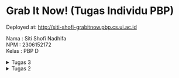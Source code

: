 # Grab It Now! (Tugas Individu PBP)

Deployed at: http://siti-shofi-grabitnow.pbp.cs.ui.ac.id

Nama : Siti Shofi Nadhifa
<br>
NPM : 2306152172
<br>
Kelas : PBP D

<details>
<summary>Tugas 3</summary>

## 1. Jelaskan mengapa kita memerlukan data delivery dalam pengimplementasian sebuah platform?
Data delivery dalam pengimplementasian sebuah platform diperlukan untuk mengirimkan dan menerima informasi antara komponen yang berbeda, seperti user dan server, atau server dan database. Dengan interaksi yang dinamis dan langsung/real-time pada platform, pengguna bisa mendapatkan data yang relevan dan sistem bisa merespons permintaan dari pengguna. Dalam web, data delivery digunakan seperti ketika pengguna mengisi form atau menerima data yang ditampilkan.

## 2. Menurutmu, mana yang lebih baik antara XML dan JSON? Mengapa JSON lebih populer dibandingkan XML?
Menurut saya, JSON lebih baik dari XML karena beberapa alasan, yaitu:
- Lebih ringan:
JSON memiliki struktur yang lebih ringkas dan memiliki ukuran file yang lebih kecil dibandingkan dengan XML, sehingga proses pengiriman data lebih cepat dan mengurangi bandwidth yang dibutuhkan.
- Lebih gampang dibaca:
Sintaks JSON lebih lebih sederhana dan lebih mudah dibaca oleh manusia dibanding sintaks XML yang menggunakan banyak tag dan membutuhkan referensi entitas untuk beberapa karakter, sehingga lebih sulit untuk dibaca. 
- Lebih mudah diuraikan:
Penguraian (parsing) data pada JSON cepat dan efisien sedangkan XML membutuhkan lebih banyak langkah karena strukturnya yang lebih kompleks, sehingga JSON lebih cocok untuk menangani data dengan volume yang besar.
- Integrasi langsung dengan JavaScript:
JSON dipetakan langsung ke objek JavaScript tanpa konversi yang rumit, sehingga integrasi dengan aplikasi dan API JavaScript dapat lebih lancar.

## 3. Jelaskan fungsi dari method `is_valid()` pada form Django dan mengapa kita membutuhkan method tersebut?
Pada form Django, method `is_valid()` digunakan untuk memeriksa apakah data yang dikirimkan oleh user sesuai dengan aturan validasi yang sudah ditetapkan untuk setiap field pada form sesuai dengan field pada model. Pengecekan ini dibutuhkan agar kita dapat menjaga kualitas data dengan memastikan bahwa data yang disimpan hanya data yang valid dan meningkatkan keamanan dengan mencegah pengiriman data yang tidak sesuai atau berbahaya. Selain itu, dengan penggunaan method `is_valid()`, kita juga dapat memberikan umpan balik jika terjadi kesalahan pengisian data pada form oleh user, sehingga user bisa memperbaiki input yang diberikan.

## 4. Mengapa kita membutuhkan `csrf_token` saat membuat form di Django? Apa yang dapat terjadi jika kita tidak menambahkan `csrf_token` pada form Django? Bagaimana hal tersebut dapat dimanfaatkan oleh penyerang?
`csrf_token` dibutuhkan untuk mencegah serangan CSRF, di mana penyerang mencoba membuat pengguna sah melakukan hal yang tidak diinginkan. `csrf_token` diperiksa oleh server untuk memverifikasi bahwa permintaan atau pengisian data pada form dikirim oleh pengguna yang sah atau diautentikasi, bukan dari sumber yang berbahaya. Tanpa adanya `csrf_token`, situs akan menjadi rentan terhadap serangan CSRF, di mana penyerang dapat membuat skrip berbahaya yang dapat membuat user melakukan tindakan yang tidak mereka sadari, seperti mengirim permintaan ke server yang terlihat sah namun sebenarnya berbahaya.

## 5. Jelaskan bagaimana cara kamu mengimplementasikan checklist di atas secara step-by-step (bukan hanya sekadar mengikuti tutorial).
1. Membuat kerangka views
- Membuat direktori `templates` pada direktori utama `grab-it-now`, kemudian membuat sebuah berkas baru bernama `base.html`.
- Mengisi berkas `base.html` sebagai berikut:
```html
{% load static %}
<!DOCTYPE html>
<html lang="en">
  <head>
    <meta charset="UTF-8" />
    <meta name="viewport" content="width=device-width, initial-scale=1.0" />
    {% block meta %} {% endblock meta %}
  </head>

  <body>
    {% block content %} {% endblock content %}
  </body>
</html>
```
Tag `{% block %}` digunakan untuk mendefinisikan struktur dasar lalu kemudian mewarisi template nya. Nantinya template turunan dapat meng-extend template dasar tersebut dan mengisinya sesuai dengan kebutuhan.
Tag `{% load static %}` memungkinkan untuk menyertakan file statis pada template.
- Menambahkan path `templates` pada variabel `TEMPLATES` di `settings.py` yang menangani rendering template, sehingga Django dapat menemukan dan menggunakan berkas yang ada pada direktori templates untuk struktur halaman situs.
```python
...
TEMPLATES = [
    {
        'BACKEND': 'django.template.backends.django.DjangoTemplates',
        'DIRS': [BASE_DIR / 'templates'],
        'APP_DIRS': True,
        'OPTIONS': {
            'context_processors': [
                'django.template.context_processors.debug',
                'django.template.context_processors.request',
                'django.contrib.auth.context_processors.auth',
                'django.contrib.messages.context_processors.messages',
            ],
        },
    },
]
...
```
- Menggunakan `base.html` sebagai template utama dengan mengubah isi pada `main.html` pada direktori `main/templates/`
```html
{% extends 'base.html' %}
{% block content %}
<h1>Grab It Now!</h1>
...
{% endblock content %}
```
`{% extends 'base.html' %}` menandakan bahwa saya menggunakan `base.html` sebagai template utama.

2. Mengubah Primary Key menjadi UUID
- Melakukan import uuid dan mendefinisikan field id sebagai UUID yang menjadi primary key untuk model Product
```python
import uuid
from django.db import models

class Product(models.Model):
    id = models.UUIDField(primary_key=True, default=uuid.uuid4, editable=False)
    name = models.CharField(max_length=255)
    price = models.IntegerField()
    description = models.TextField()
    stock = models.IntegerField(default=0)
    category = models.CharField(max_length=255)
    rating = models.FloatField(default=0.0)

    def __str__(self):
        return self.name
```
UUID membuat string unik (random objek) yang digunakan sebagai identifier untuk objek pada database.
- Migrasi model dengan menjalankan perintah:
```bash
python3 manage.py makemigrations
python3 manage.py migrate
```

3. Membuat Form Input Data dan Menampilkan Data pada HTML
- Membuat berkas `forms.py` pada direktori `main` untuk membuat struktur form yang menerima Product baru.
```python
from django.forms import ModelForm
from main.models import Product

class ProductForm(ModelForm):
    class Meta:
        model = Product
        fields = ["name", "price", "description", "stock", "category", "rating"]
```
- Menambahkan import `redirect` pada berkas `views.py` yang ada di direktori `main`
```python
from django.shortcuts import render, redirect
from main.forms import ProductForm
from main.models import Product
```
`redirect` mengarahkan pengguna ke URL tertentu setelah melakukan suatu tindakan.
- Menambahkan fungsi `add_product` pada berkas `views.py` di direktori `main` yang menerima parameter `request`. Fungsi ini digunakan untuk menghasilkan form yang dapat menambahkan data Product ke database secara otomatis ketika data yang ada pada form di-submit.
```python
def add_product(request):
    form = ProductForm(request.POST or None)

    if form.is_valid() and request.method == "POST":
        form.save()
        return redirect('main:show_main')

    context = {'form': form}
    return render(request, "add_product.html", context)
```
- Mengubah fungsi `show_main` pada berkas `views.py` menjadi seperti berikut:
```python
def show_main(request):
    product_entries = Product.objects.all()

    context = {
        'nama': 'Siti Shofi Nadhifa',
        'npm': '2306152172',
        'class': 'PBP D',
        'products': product_entries
    }

    return render(request, "main.html", context)
```
- Menambahkan import dan path URL ke fungsi `add_product` pada berkas `urls.py` di direktori `main`
```python
from django.urls import path
from main.views import show_main, add_product

app_name = 'main'

urlpatterns = [
    path('', show_main, name='show_main'),
    path('add-product', add_product, name='add_product'),
]
```
- Membuat berkas HTML baru pada direktori `main/templates` dengan nama `add_product.html`
```html
{% extends 'base.html' %} 
{% block content %}
<h1>Add New Product</h1>

<form method="POST">
  {% csrf_token %}
  <table>
    {{ form.as_table }}
    <tr>
      <td></td>
      <td>
        <input type="submit" value="Add Product" />
      </td>
    </tr>
  </table>
</form>

{% endblock %}
```
- Menambahkan kode untuk menampilkan product dalam `{% block content %}` pada berkas `main.html` yang ada di direktori `main/templates`
```html
{% extends 'base.html' %}
{% block content %}
<h1>Grab It Now!</h1>
...
<h2>List Produk</h2>

{% if not products %}
<p>Belum ada data produk pada Grab It Now!.</p>
{% else %}
<table>
  <tr>
    <th>Nama Produk</th>
    <th>Harga</th>
    <th>Deskripsi</th>
    <th>Stok</th>
    <th>Kategori</th>
    <th>Rating</th>
  </tr>

  {% for product in products %}
  <tr>
    <td>{{product.name}}</td>
    <td>{{product.price}}</td>
    <td>{{product.description}}</td>
    <td>{{product.stock}}</td>
    <td>{{product.category}}</td>
    <td>{{product.rating}}</td>
  </tr>
  {% endfor %}
</table>
{% endif %}

<br />

<a href="{% url 'main:add_product' %}">
  <button>Add New Product</button>
</a>
{% endblock content %}
```
- Menjalankan proyek Django dengan perintah `python3 manage.py runserver` untuk melakukan pengecekan web yang saya buat pada `http://localhost:8000/`

4. Mengembalikan data dalam bentuk XML
- Menambahkan import `HttpResponse` dan `Serializer` pada berkas `views.py` di direktori `main`
```python
from django.shortcuts import render, redirect
from main.forms import ProductForm
from main.models import Product
from django.http import HttpResponse
from django.core import serializers
```
- Membuat sebuah fungsi baru dengan nama `show_xml`, membuat variabel `data` untuk menyimpan hasil query dari data pada Product, serta menambahkan return function `HttpResponse` yang berisi data hasil query yang sudah diserialisasi menjadi XML menggunakan `serializers` dan parameter `content_type="application/xml"`
```python
def show_xml(request):
    data = Product.objects.all()
    return HttpResponse(serializers.serialize("xml", data), content_type="application/xml")
```
- Menambahkan import dan path URL ke fungsi `show_xml` pada berkas `urls.py` di direktori `main`
```python
from django.urls import path
from main.views import show_main, add_product, show_xml

app_name = 'main'

urlpatterns = [
    path('', show_main, name='show_main'),
    path('add-product', add_product, name='add_product'),
    path('xml/', show_xml, name='show_xml'),
]
```

5. Mengembalikan data dalam bentuk JSON
- Membuat sebuah fungsi baru dengan nama `show_json`, membuat variabel `data` untuk menyimpan hasil query dari data pada Product, serta menambahkan return function `HttpResponse` yang berisi data hasil query yang sudah diserialisasi menjadi JSON menggunakan `serializers` dan parameter `content_type="application/json"`
```python
def show_json(request):
    data = Product.objects.all()
    return HttpResponse(serializers.serialize("json", data), content_type="application/json")
```
- Menambahkan import dan path URL ke fungsi `show_json` pada berkas `urls.py` di direktori `main`
```python
from django.urls import path
from main.views import show_main, add_product, show_xml, show_json

app_name = 'main'

urlpatterns = [
    path('', show_main, name='show_main'),
    path('add-product', add_product, name='add_product'),
    path('xml/', show_xml, name='show_xml'),
    path('json/', show_json, name='show_json'),
]
```

6. Mengembalikan data berdasaekan ID dalam bentuk XML dan JSON
- Membuat dua fungsi baru, yaitu `show_xml_by_id` dan `show_json_by_id` yang menerima parameter `request` dan `id` pada berkas `views.py` di direktori `main`
- Menambahkan variabel `data` yang menyimpan hasil query dari data dengan id tertentu pada `Product`
```python
data = Product.objects.filter(pk=id)
```
- Menambahkan return function `HttpResponse` yang berisi data hasil query yang sudah diserialisasi menjadi XML dan JSON menggunakan `serializers` dan parameter `content_type="application/xml"`untuk XML dan `content_type="application/json"`untuk JSON
XML:
```python
def show_xml_by_id(request, id):
    data = Product.objects.filter(pk=id)
    return HttpResponse(serializers.serialize("xml", data), content_type="application/xml")
```
JSON:
```python
def show_json_by_id(request, id):
    data = Product.objects.filter(pk=id)
    return HttpResponse(serializers.serialize("json", data), content_type="application/json")
```
- Menambahkan import dan path ke URL fungsi `show_xml_by_id` dan `show_json_by_id` pada berkas `urls.py` di direktori `main`
```python
from django.urls import path
from main.views import show_main, add_product, show_xml, show_json, show_xml_by_id, show_json_by_id

app_name = 'main'

urlpatterns = [
    path('', show_main, name='show_main'),
    path('add-product', add_product, name='add_product'),
    path('xml/', show_xml, name='show_xml'),
    path('json/', show_json, name='show_json'),
    path('xml/<str:id>/', show_xml_by_id, name='show_xml_by_id'),
    path('json/<str:id>/', show_json_by_id, name='show_json_by_id'),
]
```

7. (Tambahan) Menambahkan fungsi untuk menghapus produk
- Menambahkan import `get_object_or_404` pada berkas `views.py` di direktori `main` untuk mendapatkan objek dari database dengan parameter tertentu
```python
from django.shortcuts import render, redirect, get_object_or_404
from main.forms import ProductForm
from main.models import Product
from django.http import HttpResponse
from django.core import serializers
```
- Membuat fungsi baru bernama `delete_project` yang menerima parameter `request` dan `id` pada berkas `views.py` di direktori `main`
```python
def delete_product(request, id):
    product = get_object_or_404(Product, pk=id)
    product.delete()
    return redirect('main:show_main')
```
- Menambahkan import dan path ke URL fungsi `delete_project` pada berkas `urls.py` di direktori `main`
```python
from django.urls import path
from main.views import show_main, add_product, show_xml, show_json, show_xml_by_id, show_json_by_id, delete_product

app_name = 'main'

urlpatterns = [
    path('', show_main, name='show_main'),
    path('add-product', add_product, name='add_product'),
    path('xml/', show_xml, name='show_xml'),
    path('json/', show_json, name='show_json'),
    path('xml/<str:id>/', show_xml_by_id, name='show_xml_by_id'),
    path('json/<str:id>/', show_json_by_id, name='show_json_by_id'),
    path('delete-product/<uuid:id>/', delete_product, name='delete_product'),
]
```
- Menambahkan kode untuk menghapus product dalam `{% block content %}` pada berkas `main.html` yang ada di direktori `main/templates`
```html
...
{% if not products %}
<p>Belum ada data produk pada Grab It Now!.</p>
{% else %}
<table>
  <tr>
    <th>Nama Produk</th>
    <th>Harga</th>
    <th>Deskripsi</th>
    <th>Stok</th>
    <th>Kategori</th>
    <th>Rating</th>
    <th>Aksi</th>
  </tr>

  {% for product in products %}
  <tr>
    <td>{{product.name}}</td>
    <td>{{product.price}}</td>
    <td>{{product.description}}</td>
    <td>{{product.stock}}</td>
    <td>{{product.category}}</td>
    <td>{{product.rating}}</td>
    <td>
        <a href="{% url 'main:delete_product' product.id %}">
          <button>Delete</button>
        </a>
      </td>
  </tr>
  {% endfor %}
</table>
{% endif %}
...
```

## Mengakses keempat URL di poin 2 menggunakan Postman, membuat screenshot dari hasil akses URL pada Postman, dan menambahkannya ke dalam `README.md`.
`http://localhost:8000/xml/`
![/xml/](/images/xml.png)

`http://localhost:8000/xml/[id]`
![/xml_by_id/](/images/xml_by_id.png)

`http://localhost:8000/json/`
![/json/](/images/json.png)

`http://localhost:8000/json/[id]`
![/json_by_id/](/images/json_by_id.png)

</details>

<details>
<summary>Tugas 2</summary>

## 1. Jelaskan bagaimana cara kamu mengimplementasikan checklist di atas secara step-by-step (bukan hanya sekadar mengikuti tutorial).
1. Membuat proyek Django baru
- Membuat direktori baru bernama `grab-it-now` yang akan dijadikan direktori lokal dari repository yang akan dibuat di github.
- Membuka direktori `grab-it-now` pada terminal lalu membuat sebuah virtual environment baru dengan perintah `python3 -m venv env`.
- Mengaktifkan virtual environment dengan perintah `source env/bin/activate`.
- Membuat berkas `requirements.txt` dan mengisinya dengan beberapa dependencies yang akan dibutuhkan pada proyek ini.
```bash
django
gunicorn
whitenoise
psycopg2-binary
requests
urllib3
```
- Menjalankan perintah `pip install -r requirements.txt` untuk melakukan instalasi terhadap dependencies yang sudah dituliskan pada berkas `requirements.txt` sebelumnya.
- Menjalankan perintah `django-admin startproject grab_it_now .` untuk membuat proyek Django bernama `grab_it_now`.
- Menambahkan daftar host pada `ALLOWED_HOSTS` di `settings.py` dengan local host dan pws untuk keperluan deployment
```python
ALLOWED_HOSTS = ["localhost", "127.0.0.1", "siti-shofi-grabitnow1.pbp.cs.ui.ac.id"]
```
- Menambahkan file `.gitignore` dan diisi dengan berkas-berkas dan direktori-direktori yang harus diabaikan oleh Git.
```
# Django
*.log
*.pot
*.pyc
__pycache__
db.sqlite3
media

# Backup files
*.bak

# If you are using PyCharm
# User-specific stuff
.idea/**/workspace.xml
.idea/**/tasks.xml
.idea/**/usage.statistics.xml
.idea/**/dictionaries
.idea/**/shelf

# AWS User-specific
.idea/**/aws.xml

# Generated files
.idea/**/contentModel.xml
.DS_Store

# Sensitive or high-churn files
.idea/**/dataSources/
.idea/**/dataSources.ids
.idea/**/dataSources.local.xml
.idea/**/sqlDataSources.xml
.idea/**/dynamic.xml
.idea/**/uiDesigner.xml
.idea/**/dbnavigator.xml

# Gradle
.idea/**/gradle.xml
.idea/**/libraries

# File-based project format
*.iws

# IntelliJ
out/

# JIRA plugin
atlassian-ide-plugin.xml

# Python
*.py[cod]
*$py.class

# Distribution / packaging
.Python build/
develop-eggs/
dist/
downloads/
eggs/
.eggs/
lib/
lib64/
parts/
sdist/
var/
wheels/
*.egg-info/
.installed.cfg
*.egg
*.manifest
*.spec

# Installer logs
pip-log.txt
pip-delete-this-directory.txt

# Unit test / coverage reports
htmlcov/
.tox/
.coverage
.coverage.*
.cache
.pytest_cache/
nosetests.xml
coverage.xml
*.cover
.hypothesis/

# Jupyter Notebook
.ipynb_checkpoints

# pyenv
.python-version

# celery
celerybeat-schedule.*

# SageMath parsed files
*.sage.py

# Environments
.env
.venv
env/
venv/
ENV/
env.bak/
venv.bak/

# mkdocs documentation
/site

# mypy
.mypy_cache/

# Sublime Text
*.tmlanguage.cache
*.tmPreferences.cache
*.stTheme.cache
*.sublime-workspace
*.sublime-project

# sftp configuration file
sftp-config.json

# Package control specific files Package
Control.last-run
Control.ca-list
Control.ca-bundle
Control.system-ca-bundle
GitHub.sublime-settings

# Visual Studio Code
.vscode/*
!.vscode/settings.json
!.vscode/tasks.json
!.vscode/launch.json
!.vscode/extensions.json
.history
```

2. Membuat aplikasi `main`
- Menjalankan perintah `python3 manage.py startapp main` untuk membuat aplikasi baru bernama `main`
- Menambahkan aplikasi `main` pada `INSTALLED_APPS` di `settings.py`
- Membuat model pada aplikasi `main` bernama `Product` dengan attributes yang diperlukan.
```python
from django.db import models

class Product(models.Model):
    name = models.CharField(max_length=255)
    price = models.IntegerField()
    description = models.TextField()
    stock = models.IntegerField(default=0)
    category = models.CharField(max_length=255)
    rating = models.FloatField(default=0.0)

    def __str__(self):
        return self.name
```
- Migrasi model dengan menjalankan perintah `python3 manage.py makemigrations` kemudian jalankan perintah `python3 manage.py migrate` untuk menerapkan migrasi ke basis data lokal.
- Buka berkas `views.py`, import fungsi render, dan definisikan fungsi `show_main` dengan dictionary `context` berisi data untuk dikirimkan ke tampilan. Render tampilan pada `main.html` dengan menggunakan fungsi `render`.
- Buat sebuah direktori `templates` pada aplikasi `main`.
- Buat sebuah berkas baru bernama `main.html` pada berkas `templates` untuk menampilkan data yang telah diambil dari `model`.
- Tambahkan routing `show_main` pada berkas `urls.py` dalam direktori aplikasi `main`.
```python
from django.urls import path
from main.views import show_main

app_name = 'main'

urlpatterns = [
    path('', show_main, name='show_main'),
]
```

3. Push project ke GitHub
- Membuat sebuah public repository bernama `grab-it-now`.
- Lakukan inisiasi dan push repositori lokal ke GitHub
```bash
git init
git add -A
git commit -m "Initial Commit"
git branch -M main
git remote add origin https://github.com/sopigoo/grab-it-now.git
git push -u origin main
```

4. Deploy project ke PWS
- Akses halaman PWS pada https://pbp.cs.ui.ac.id lalu login dengan akun yang sudah dibuat.
- Membuat proyek baru dengan cara menekan tombol `Create New Project`.
- Mengisi `Project Name` dengan `grabitnow`, lalu menekan tombol `Create New Project`.
- Menambahkan url deployment PWS pada `ALLOWED_HOSTS` di `settings.py`.
```python
ALLOWED_HOSTS = ["localhost", "127.0.0.1", "siti-shofi-grabitnow1.pbp.cs.ui.ac.id"]
```
- Menjalankan perintah-perintah yang ada pada informasi `Project Command` pada PWS. Ganti perintah `git remote add pws <link>` menjadi `git remote set-url pws <link>` jika sebelumnya sudah pernah membuat projek pada PWS.
- Menjalankan perintah `git branch -M main` untuk kembali mengubah branch utama menjadi `main`.
- Menggunakan perintah `git push pws main::master` untuk melakukan push pada setiap perubahan yang dilakukan.

## 2. Buatlah bagan yang berisi request client ke web aplikasi berbasis Django beserta responnya dan jelaskan pada bagan tersebut kaitan antara urls.py, views.py, models.py, dan berkas html.
![User Request Flow](/images/user_request_flow.png)

Kaitan antara urls.py, views.py, models.py, dan berkas html:
- Ketika user/client pertama kali mengirim request, Django akan memeriksa `urls.py` untuk mencocokkan URL yang diminta dengan yang terdaftar. `urls.py` sendiri bertugas untuk memetakan URL ke fungsi atau class di `views.py`.
- Apabila URL yang diminta cocok degan yang ada pada `urls.py`, Django akan menjalankan fungsi `show_main` pada `views.py`.
- Jika diperlukan data dari database, view akan mengakses `models.py`. `models.py` berisi definisi dari model-model databse.
- Setelah data selesai diproses, view akan melakukan rendering template html dan memberikan respon pada request client.

## 3. Jelaskan fungsi git dalam pengembangan perangkat lunak!
Git adalah sistem kontrol versi terdistribusi yang dirancang untuk melacak dan mengelola perubahan pada source code selama pengembangan perangkat lunak. Beberapa fungsi Git dalam pengembangan perangkat lunak meliputi:
- Version control: memudahkan pengembang untuk melacak perubahan yang terjadi dari waktu ke waktu.
- Kolaborasi: memudahkan kolaborasi antar pengembang karena setiap pengembang dan bekerja secara paralel dan semua perubahan pada kode direkam dan dikelola secara terpusat.
- Branching: memungkinkan adanya percabangan dari proyek utama, sehingga pengembang dapat fokus mengerjakan suatu fitur btanpa mengganggu kode utama. Cabang ini kemudian bisa di-merge dengan kode utama setelah selesai dikerjakan.

## 4. Menurut Anda, dari semua framework yang ada, mengapa framework Django dijadikan permulaan pembelajaran pengembangan perangkat lunak?
Menurut saya, Django cocok dijadikan permulaan pembelajaran pengembangan perangkat lunak karena Django menyediakan banyak fitur bawaan yang mempermudah pengembangan aplikasi web. Django juga menggunakan filosofi "batteries included" yang berarti menyediakan banyak fitur dan fungsi penting bawaan. Hal ini tentu saja memudahkan pemula karena bisa fokus pada pengembangan perangkat lunaknya tanpa perlu menyiapkan dan mengonfigurasi hal-hal yang dibutuhkan untuk pengembangan. Selain itu, Django juga memiliki dokumentasi yang lengkap dan sangat baik, sehingga memudahkan pemula dalam mempelajari dan memahami framework ini.

## 5. Mengapa model pada Django disebut sebagai ORM?
Orbject-relational mapping (ORM) adalah teknik pemrograman yang mengonversi atau menghubungkan sistem basis data relasional dengan sistem berbasis objek seperti object-oriented programming.
Model pada Django disebut sebagai ORM karena memiliki cara kerja dengan menghubungkan atau memetakan objek-objek pada Python ke struktur data basis rasional. ORM ini memungkinkan pengembang/developers untuk berinteraksi dengan basis data relasional menggunakan model berorientasi objek tingkat tinggi (model objek Python), tanpa perlu menulis kueri SQL secara langsung.
</details>